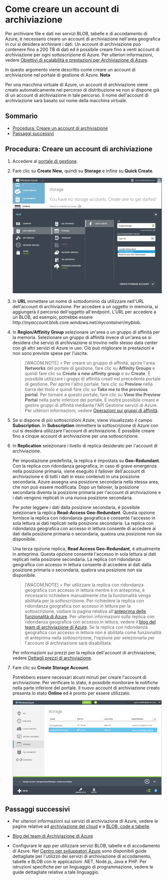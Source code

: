 <properties linkid="manage-services-how-to-create-a-storage-account" urlDisplayName="How to create" pageTitle="How to create a storage account | Azure" metaKeywords="" description="Learn how to create a storage account in the Azure management portal." metaCanonical="" services="storage" documentationCenter="" title="How To Create a Storage Account" authors="tysonn" solutions="" manager="paulettm" editor="cgronlun" />

Come creare un account di archiviazione
=======================================

Per archiviare file e dati nei servizi BLOB, tabelle e di accodamento di Azure, è necessario creare un account di archiviazione nell'area geografica in cui si desidera archiviare i dati. Un account di archiviazione può contenere fino a 200 TB di dati ed è possibile creare fino a venti account di archiviazione per ogni sottoscrizione di Azure. Per ulteriori informazioni, vedere [Obiettivi di scalabilità e prestazioni per Archiviazione di Azure](http://msdn.microsoft.com/en-us/library/dn249410.aspx).

In questo argomento viene descritto come creare un account di archiviazione nel portale di gestione di Azure.
**Nota**

Per una macchina virtuale di Azure, un account di archiviazione viene creato automaticamente nel percorso di distribuzione se non si dispone già di un account di archiviazione in tale percorso. Il nome dell'account di archiviazione sarà basato sul nome della macchina virtuale.

Sommario
--------

-   [Procedura: Creare un account di archiviazione](#create)
-   [Passaggi successivi](#next)

Procedura: Creare un account di archiviazione
---------------------------------------------

1.  Accedere al [portale di gestione](https://manage.windowsazure.com).

2.  Fare clic su **Create New**, quindi su **Storage** e infine su **Quick Create**.

    ![NewStorageAccount](./media/storage-create-storage-account/storage_NewStorageAccount.png)

3.  In **URL** immettere un nome di sottodominio da utilizzare nell'URL dell'account di archiviazione. Per accedere a un oggetto in memoria, si aggiungerà il percorso dell'oggetto all'endpoint. L'URL per accedere a un BLOB, ad esempio, potrebbe essere http://*myaccount*.blob.core.windows.net/*mycontainer*/*myblob*.

4.  In **Region/Affinity Group** selezionare un'area o un gruppo di affinità per la memoria. Selezionare un gruppo di affinità invece di un'area se si desidera che servizi di archiviazione si trovino nello stesso data center con gli altri servizi di Azure in uso. Ciò può migliorare le prestazioni e non sono previste spese per l'uscita.

    > [WACOM.NOTE] \> Per creare un gruppo di affinità, aprire l'area **Networks** del portale di gestione, fare clic su **Affinity Groups** e quindi fare clic su **Create a new affinity group** o su **Create**. È possibile utilizzare i gruppi di affinità creati nel precedente portale di gestione. Per aprire l'altro portale, fare clic su **Preview** nella barra del titolo e quindi fare clic su **Take me to the previous portal**. Per tornare a questo portale, fare clic su **View the Preview Portal** nella parte inferiore del portale. È inoltre possibile creare e gestire gruppi di affinità mediante l'API Gestione servizi di Azure. Per ulteriori informazioni, vedere [Operazioni sui gruppi di affinità](http://msdn.microsoft.com/en-us/library/windowsazure/ee460798.aspx).

5.  Se si dispone di più sottoscrizioni Azure, viene visualizzato il campo **Subscription**. In **Subscription** immettere la sottoscrizione di Azure con cui si desidera utilizzare l'account di archiviazione. È possibile creare fino a cinque account di archiviazione per una sottoscrizione.

6.  In **Replication** selezionare i livello di replica desiderato per l'account di archiviazione.

    Per impostazione predefinita, la replica è impostata su **Geo-Redundant**. Con la replica con ridondanza geografica, in caso di grave emergenza nella posizione primaria, viene eseguito il failover dell'account di archiviazione e di tutti i dati in esso contenuti in una posizione secondaria. Azure assegna una posizione secondaria nella stessa area, che non può essere modificata. Dopo un failover, la posizione secondaria diventa la posizione primaria per l'account di archiviazione e i dati vengono replicati in una nuova posizione secondaria.

    Per poter leggere i dati dalla posizione secondaria, è possibile selezionare la replica **Read-Access Geo-Redundant**. Questa opzione fornisce la replica con ridondanza geografica e consente l'accesso in sola lettura ai dati replicati nella posizione secondaria. La replica con ridondanza geografica con accesso in lettura consente di accedere ai dati dalla posizione primaria o secondaria, qualora una posizione non sia disponibile.

    Una terza opzione replica, **Read Access Geo-Redundant**, è attualmente in anteprima. Questa opzione consente l'accesso in sola lettura ai dati replicati nella posizione secondaria. La replica con ridondanza geografica con accesso in lettura consente di accedere ai dati dalla posizione primaria o secondaria, qualora una posizione non sia disponibile.

    > [WACOM.NOTE] \> Per utilizzare la replica con ridondanza geografica con accesso in lettura mentre è in anteprima, è necessario richiedere manualmente che la funzionalità venga abilitata per la sottoscrizione. Per richiedere la replica con ridondanza geografica con accesso in lettura per la sottoscrizione, visitare la pagina relativa all'[anteprima delle funzionalità di Azure](https://account.windowsazure.com/PreviewFeatures). Per ulteriori informazioni sulla replica con ridondanza geografica con accesso in lettura, vedere il [blog del team di archiviazione di Azure](http://blogs.msdn.com/b/windowsazurestorage/archive/2013/12/04/introducing-read-access-geo-replicated-storage-ra-grs-for-windows-azure-storage.aspx). Se la replica con ridondanza geografica con accesso in lettura non è abilitata come funzionalità di anteprima nella sottoscrizione, l'opzione per selezionarla per l'account di archiviazione sarà disabilitata.

    Per informazioni sui prezzi per la replica dell'account di archiviazione, vedere [Dettagli prezzi di archiviazione](http://www.windowsazure.com/en-us/pricing/details/storage/).

7.  Fare clic su **Create Storage Account**.

    Potrebbero essere necessari alcuni minuti per creare l'account di archiviazione. Per verificare lo stato, è possibile monitorare le notifiche nella parte inferiore del portale. Il nuovo account di archiviazione creato presenta lo stato **Online** ed è pronto per essere utilizzato.

    ![StoragePage](./media/storage-create-storage-account/Storage_StoragePage.png)

Passaggi successivi
-------------------

-   Per ulteriori informazioni sui servizi di archiviazione di Azure, vedere le pagine relative ad [archiviazione del cloud](http://www.windowsazure.com/en-us/develop/net/fundamentals/cloud-storage/) e a [BLOB, code e tabelle](http://msdn.microsoft.com/en-us/library/gg433040.aspx).

-   [Blog del team di Archiviazione di Azure](http://blogs.msdn.com/b/windowsazurestorage/)

-   Configurare le app per utilizzare servizi BLOB, tabelle e di accodamento di Azure. Nel [Centro per sviluppatori Azure](http://www.windowsazure.com/en-us/develop/overview/) sono disponibili guide dettagliate per l'utilizzo dei servizi di archiviazione di accodamento, tabelle e BLOB con le applicazioni .NET, Node.js, Java e PHP. Per istruzioni specifiche per un linguaggio di programmazione, vedere le guide dettagliate relative a tale linguaggio.


